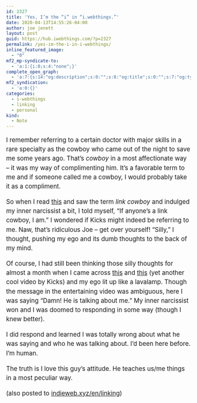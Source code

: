 ```yaml
---
id: 2327
title: 'Yes, I’m the “i” in “i.webthings.”'
date: 2020-04-13T14:55:26-04:00
author: joe jenett
layout: post
guid: https://hub.iwebthings.com/?p=2327
permalink: /yes-im-the-i-in-i-webthings/
inline_featured_image:
  - "0"
mf2_mp-syndicate-to:
  - 'a:1:{i:0;s:4:"none";}'
complete_open_graph:
  - 'a:7:{s:14:"og:description";s:0:"";s:8:"og:title";s:0:"";s:7:"og:type";s:0:"";s:12:"twitter:card";s:7:"summary";s:15:"twitter:creator";s:0:"";s:19:"twitter:description";s:0:"";s:8:"og:image";s:0:"";}'
mf2_syndication:
  - 'a:0:{}'
categories:
  - i-webthings
  - linking
  - personal
kind:
  - Note
---
```

<div style="font-size:1.2em;line-height:1.5em;">
  <p>I remember referring to a certain doctor with major skills in a rare specialty as the cowboy who came out of the night to save me some years ago. That&#8217;s <em>cowboy</em> in a most affectionate way &#8211; it was my way of complimenting him. It&#8217;s a favorable term to me and if someone called me a cowboy, I would probably take it as a compliment.</p> 
  
  <p>
    So when I read <a href="https://www.kickscondor.com/okay-shut-up-about-me-now/" title="Okay, Shut Up About Me Now">this</a> and saw the term <em>link cowboy</em> and indulged my inner narcissist a bit, I told myself, “If anyone&#8217;s a link cowboy, I am.” I wondered if Kicks might indeed be referring to me. Naw, that&#8217;s ridiculous Joe &#8211; get over yourself! “Silly,” I thought, pushing my ego and its dumb thoughts to the back of my mind.
  </p>
  
  <p>
    Of course, I had still been thinking those silly thoughts for almost a month when I came across <a href="https://www.kickscondor.com/hrefhunt-for-march-2020/" title="HrefHunt for March 2020">this</a> and <a href="https://www.kickscondor.com/link-cowboys/" title="Link Cowboys">this</a> (yet another cool video by Kicks) and my ego lit up like a lavalamp. Though the message in the entertaining video was ambiguous, here I was saying “Damn! He is talking about me.” My inner narcissist won and I was doomed to responding in some way (though I knew better).
  </p>
  
  <p>
    I did respond and learned I was totally wrong about what he was saying and who he was talking about. I&#8217;d been here before. I&#8217;m human.
  </p>
  
  <p>
    The truth is I love this guy&#8217;s attitude. He teaches us/me things in a most peculiar way.
  </p>
  
  <div>
    <div class="syndy">
      (also posted to <a class="u-syndication" href="https://indieweb.xyz/en/linking">indieweb.xyz/en/linking</a>)
    </div>
